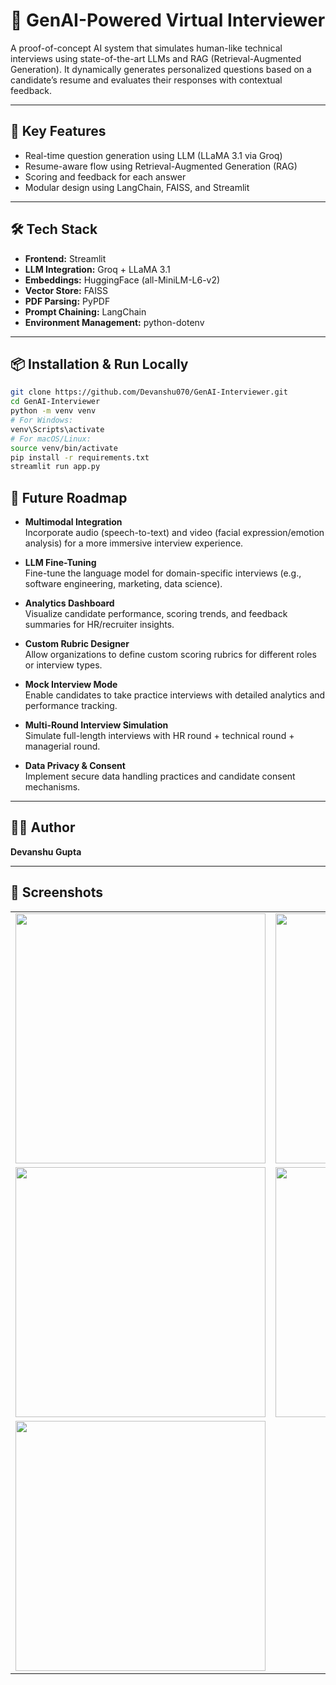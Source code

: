 # 🤖 GenAI-Powered Virtual Interviewer

A proof-of-concept AI system that simulates human-like technical interviews using state-of-the-art LLMs and RAG (Retrieval-Augmented Generation). It dynamically generates personalized questions based on a candidate’s resume and evaluates their responses with contextual feedback.

---

## 🧠 Key Features

- Real-time question generation using LLM (LLaMA 3.1 via Groq)
- Resume-aware flow using Retrieval-Augmented Generation (RAG)
- Scoring and feedback for each answer
- Modular design using LangChain, FAISS, and Streamlit

---

## 🛠️ Tech Stack

- **Frontend:** Streamlit
- **LLM Integration:** Groq + LLaMA 3.1
- **Embeddings:** HuggingFace (all-MiniLM-L6-v2)
- **Vector Store:** FAISS
- **PDF Parsing:** PyPDF
- **Prompt Chaining:** LangChain
- **Environment Management:** python-dotenv

---

## 📦 Installation & Run Locally

```bash
git clone https://github.com/Devanshu070/GenAI-Interviewer.git
cd GenAI-Interviewer
python -m venv venv
# For Windows:
venv\Scripts\activate
# For macOS/Linux:
source venv/bin/activate
pip install -r requirements.txt
streamlit run app.py
```
## 🔮 Future Roadmap

- **Multimodal Integration**  
  Incorporate audio (speech-to-text) and video (facial expression/emotion analysis) for a more immersive interview experience.

- **LLM Fine-Tuning**  
  Fine-tune the language model for domain-specific interviews (e.g., software engineering, marketing, data science).

- **Analytics Dashboard**  
  Visualize candidate performance, scoring trends, and feedback summaries for HR/recruiter insights.

- **Custom Rubric Designer**  
  Allow organizations to define custom scoring rubrics for different roles or interview types.

- **Mock Interview Mode**  
  Enable candidates to take practice interviews with detailed analytics and performance tracking.

- **Multi-Round Interview Simulation**  
  Simulate full-length interviews with HR round + technical round + managerial round.

- **Data Privacy & Consent**  
  Implement secure data handling practices and candidate consent mechanisms.

---

## 👨‍💻 Author

**Devanshu Gupta**

---
## 📸 Screenshots

<table>
  <tr>
    <td><img src="https://github.com/user-attachments/assets/d249dea0-2367-497f-a4cc-1b9d4ec1fda8" width="400"/></td>
    <td><img src="https://github.com/user-attachments/assets/a685feec-7573-4269-9f49-4c5856b6c7e5" width="400"/></td>
  </tr>
  <tr>
    <td><img src="https://github.com/user-attachments/assets/e5309f6d-54b0-4ecd-b22f-f3119f86af00" width="400"/></td>
    <td><img src="https://github.com/user-attachments/assets/ff361b71-1681-4d56-802e-641446a87da9" width="400"/></td>
  </tr>
  <tr>
    <td><img src="https://github.com/user-attachments/assets/ee59059e-4429-418b-8d83-0ca3d18d87d7" width="400"/></td>
  </tr>
</table>


